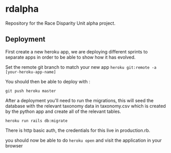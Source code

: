 # rdalpha

Repository for the Race Disparity Unit alpha project.

## Deployment

First create a new heroku app, we are deploying different sprints to separate
apps in order to be able to show how it has evolved.

Set the remote git branch to match your new app
`heroku git:remote -a [your-heroku-app-name]`


You should then be able to deploy with :

`git push heroku master`


After a deployment you'll need to run the migrations, this will seed the database
with the relevant taxonomy data in taxonomy.csv which is created by the python app
and create all of the relevant tables.

`heroku run rails db:migrate`

There is http basic auth, the credentials for this live in production.rb.

you should now be able to do `heroku open` and visit the application in your browser
